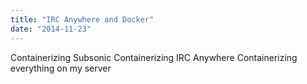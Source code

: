 ```yaml
---
title: "IRC Anywhere and Docker"
date: "2014-11-23"
---
```


Containerizing Subsonic
Containerizing IRC Anywhere
Containerizing everything on my server

